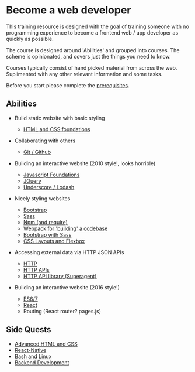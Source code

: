 # Become a web developer

This training resource is designed with the goal of training someone with no programming experience to become a frontend web / app developer as quickly as possible.

The course is designed around 'Abilities' and grouped into courses. The scheme is opinionated, and covers just the things you need to know.

Courses typically consist of hand picked material from across the web. Suplimented with any other relevant information and some tasks.

Before you start please complete the [prerequisites](courses/core/0-prerequisites.md).

## Abilities

* Build static website with basic styling
  * [HTML and CSS foundations](courses/core/1-html-and-css-foundations.md)

* Collaborating with others
  * [Git / Github](courses/core/4-git-and-github.md)

* Building an interactive website (2010 style!, looks horrible)
  * [Javascript Foundations](courses/core/3-javascript-foundations.md)
  * [JQuery](courses/core/5-jquery.md)
  * [Underscore / Lodash](courses/side-quests/c-underscore-and-lodash.md)

* Nicely styling websites
  * [Bootstrap](courses/core/2-bootstrap.md)
  * [Sass](courses/core/7-sass.md)
  * [Npm (and require)](courses/core/6-node-quickly.md)
  * [Webpack for 'building' a codebase](courses/core/8-webpack.md)
  * [Bootstrap with Sass](courses/core/9-bootstrap-with-sass.md)
  * [CSS Layouts and Flexbox](courses/side-quests/b-css-layouts-and-flexbox.md)

* Accessing external data via HTTP JSON APIs
  * [HTTP](courses/core/11-http.md)
  * [HTTP APIs](courses/core/12-http-apis.md)
  * [HTTP API library (Superagent)](courses/core/13-http-apis-in-javascript.md)

* Building an interactive website (2016 style!)
  * [ES6/7](courses/core/10-es6.md)
  * [React](courses/core/14-react.md)
  * Routing (React router? pages.js)

## Side Quests

* [Advanced HTML and CSS](courses/side-quests/a-advanced-html-and-css.md)
* [React-Native](courses/side-quests/d-react-native.md)
* [Bash and Linux](courses/side-quests/e-bash.md)
* [Backend Development](courses/side-quests/f-backend-dev.md)
